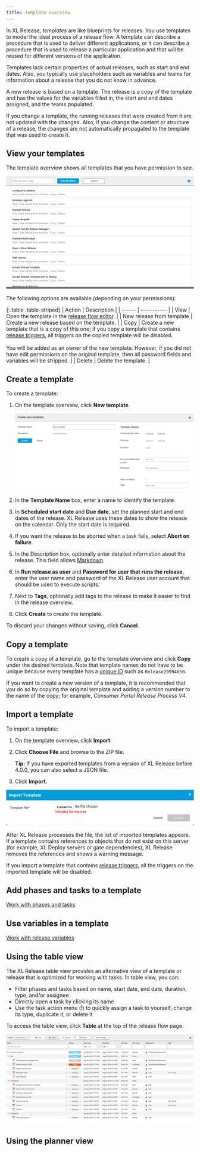 ```yaml
---
title: Template overview
---
```


In XL Release, _templates_ are like blueprints for releases. You use templates to model the ideal process of a release flow. A template can describe a procedure that is used to deliver different applications, or it can describe a procedure that is used to release a particular application and that will be reused for different versions of the application.

Templates lack certain properties of actual releases, such as start and end dates. Also, you typically use placeholders such as variables and teams for information about a release that you do not know in advance.

A new release is based on a template. The release is a copy of the template and has the values for the variables filled in, the start and end dates assigned, and the teams populated.

If you change a template, the running releases that were created from it are not updated with the changes. Also, if you change the content or structure of a release, the changes are not automatically propagated to the template that was used to create it.

## View your templates

The template overview shows all templates that you have permission to see.

![Template Overview](../images/template-overview.png)

The following options are available (depending on your permissions):

{:.table .table-striped}
| Action | Description |
| ------ | ----------- |
| View | Open the template in the [release flow editor](/xl-release/how-to/using-the-release-flow-editor.html). |
| New release from template | Create a new release based on the template. |
| Copy | Create a new template that is a copy of this one; if you copy a template that contains [release triggers](/xl-release/how-to/create-a-release-trigger.html), all triggers on the copied template will be disabled.<br /><br />You will be added as an owner of the new template. However, if you did not have edit permissions on the original template, then all password fields and variables will be stripped. |
| Delete | Delete the template. |

## Create a template

To create a template:

1. On the template overview, click **New template**.

    ![Create new template](../images/create-new-template.png)

1. In the **Template Name** box, enter a name to identify the template.
1. In **Scheduled start date** and **Due date**, set the planned start and end dates of the release. XL Release uses these dates to show the release on the calendar. Only the start date is required.
1. If you want the release to be aborted when a task fails, select **Abort on failure**.
1. In the Description box, optionally enter detailed information about the release. This field allows [Markdown](/xl-release/how-to/use-markdown-in-xl-release.html).
1. In **Run release as user** and **Password for user that runs the release**, enter the user name and password of the XL Release user account that should be used to execute scripts.
1. Next to **Tags**, optionally add tags to the release to make it easier to find in the release overview.
1. Click **Create** to create the template.

To discard your changes without saving, click **Cancel**.

## Copy a template

To create a copy of a template, go to the template overview and click **Copy** under the desired template. Note that template names do not have to be unique because every template has a [unique ID](/xl-release/how-to/how-to-find-ids.html#releases-and-templates) such as `Release29994650`.

If you want to create a new version of a template, it is recommended that you do so by copying the original template and adding a version number to the name of the copy; for example, _Consumer Portal Release Process V4_.

## Import a template

To import a template:

1. On the template overview, click **Import**.
2. Click **Choose File** and browse to the ZIP file.

    **Tip:** If you have exported templates from a version of XL Release before 4.0.0, you can also select a JSON file.

3. Click **Import**.

![Import template](../images/import-dialog-1.png)

After XL Release processes the file, the list of imported templates appears. If a template contains references to objects that do not exist on this server (for example, XL Deploy servers or gate dependencies), XL Release removes the references and shows a warning message.

If you import a template that contains [release triggers](/xl-release/how-to/create-a-release-trigger.html), all the triggers on the imported template will be disabled.

## Add phases and tasks to a template

[Work with phases and tasks](phases-and-tasks.html)

## Use variables in a template

[Work with release variables](release-variables.html)

## Using the table view

The XL Release table view provides an alternative view of a template or release that is optimized for working with tasks. In table view, you can:

* Filter phases and tasks based on name, start date, end date, duration, type, and/or assignee
* Directly open a task by clicking its name
* Use the task action menu (![Task action menu](/images/menu_three_dots.png)) to quickly assign a task to yourself, change its type, duplicate it, or delete it

To access the table view, click **Table** at the top of the release flow page.

![XL Release table view](../images/release-table-view.png)

## Using the planner view
